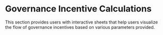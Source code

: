 # Governance Incentive Calculations

This section provides users with interactive sheets that help users visualize the flow of governance incentives based on various parameters provided.
